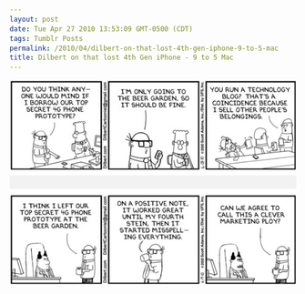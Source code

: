 ```yaml
---
layout: post
date: Tue Apr 27 2010 13:53:09 GMT-0500 (CDT)
tags: Tumblr Posts
permalink: /2010/04/dilbert-on-that-lost-4th-gen-iphone-9-to-5-mac
title: Dilbert on that lost 4th Gen iPhone - 9 to 5 Mac
---
```


![](/public/assets/tumblr/tumblr_l1jtsm1EdZ1qa4klho1_1280.png)
